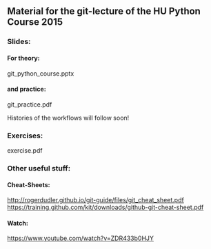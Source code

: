 
## Material for the git-lecture of the HU Python Course 2015

### Slides:

#### For theory:
git_python_course.pptx

#### and practice:
git_practice.pdf

Histories of the workflows will follow soon!


### Exercises:
exercise.pdf


### Other useful stuff:

#### Cheat-Sheets:
http://rogerdudler.github.io/git-guide/files/git_cheat_sheet.pdf
https://training.github.com/kit/downloads/github-git-cheat-sheet.pdf

#### Watch:
https://www.youtube.com/watch?v=ZDR433b0HJY
